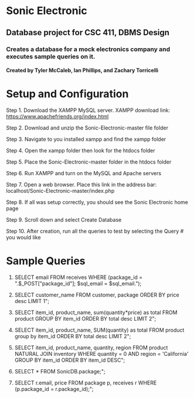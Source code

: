 # Sonic Electronic
## Database project for CSC 411, DBMS Design
### Creates a database for a mock electronics company and executes sample queries on it.
#### Created by Tyler McCaleb, Ian Phillips, and Zachary Torricelli

# Setup and Configuration
Step 1. Download the XAMPP MySQL server. XAMPP download link: https://www.apachefriends.org/index.html

Step 2. Download and unzip the Sonic-Electronic-master file folder

Step 3. Navigate to you installed xampp and find the xampp folder

Step 4. Open the xampp folder then look for the htdocs folder

Step 5. Place the Sonic-Electronic-master folder in the htdocs folder

Step 6. Run XAMPP and turn on the MySQL and Apache servers

Step 7. Open a web browser. Place this link in the address bar: localhost/Sonic-Electronic-master/index.php

Step 8. If all was setup correctly, you should see the Sonic Electronic home page

Step 9. Scroll down and select Create Database

Step 10. After creation, run all the queries to test by selecting the Query # you would like 

# Sample Queries
1. SELECT email
        FROM receives
        WHERE (package_id = ".$_POST["package_id"];
        $sql_email = $sql_email.");

2. SELECT customer_name
    FROM customer, package
    ORDER BY price desc
    LIMIT 1";

3. SELECT item_id, product_name, sum(quantity*price) as total
    FROM product
    GROUP BY item_id
    ORDER BY total desc
    LIMIT 2";

4. SELECT item_id, product_name, SUM(quantity) as total
    FROM product
    group by item_id
    ORDER BY total desc
    LIMIT 2";

5. SELECT item_id, product_name, quantity, region
            FROM product NATURAL JOIN inventory
            WHERE quantity = 0 AND region = 'California'
            GROUP BY item_id
            ORDER BY item_id DESC";

6. SELECT *
    FROM SonicDB.package;";

7. SELECT r.email, price
    FROM package p, receives r
    WHERE (p.package_id = r.package_id);";
